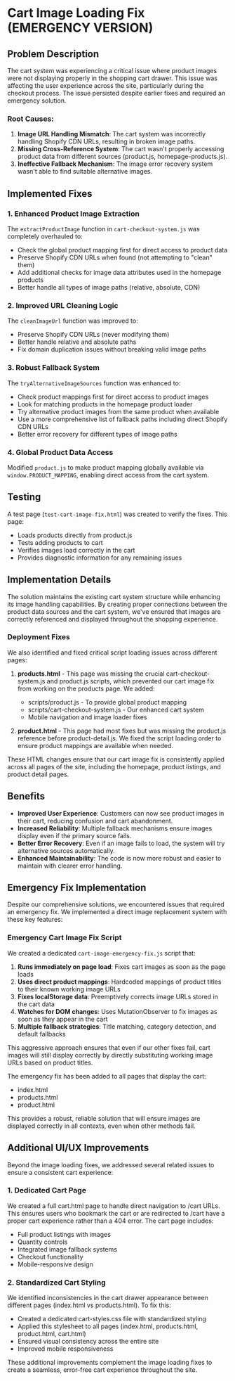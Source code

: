 # Cart Image Loading Fix (EMERGENCY VERSION)

## Problem Description

The cart system was experiencing a critical issue where product images were not displaying properly in the shopping cart drawer. This issue was affecting the user experience across the site, particularly during the checkout process. The issue persisted despite earlier fixes and required an emergency solution.

### Root Causes:

1. **Image URL Handling Mismatch**: The cart system was incorrectly handling Shopify CDN URLs, resulting in broken image paths.
2. **Missing Cross-Reference System**: The cart wasn't properly accessing product data from different sources (product.js, homepage-products.js).
3. **Ineffective Fallback Mechanism**: The image error recovery system wasn't able to find suitable alternative images.

## Implemented Fixes

### 1. Enhanced Product Image Extraction

The `extractProductImage` function in `cart-checkout-system.js` was completely overhauled to:

- Check the global product mapping first for direct access to product data
- Preserve Shopify CDN URLs when found (not attempting to "clean" them)
- Add additional checks for image data attributes used in the homepage products
- Better handle all types of image paths (relative, absolute, CDN)

### 2. Improved URL Cleaning Logic

The `cleanImageUrl` function was improved to:

- Preserve Shopify CDN URLs (never modifying them)
- Better handle relative and absolute paths
- Fix domain duplication issues without breaking valid image paths

### 3. Robust Fallback System

The `tryAlternativeImageSources` function was enhanced to:

- Check product mappings first for direct access to product images
- Look for matching products in the homepage product loader
- Try alternative product images from the same product when available
- Use a more comprehensive list of fallback paths including direct Shopify CDN URLs
- Better error recovery for different types of image paths

### 4. Global Product Data Access

Modified `product.js` to make product mapping globally available via `window.PRODUCT_MAPPING`, enabling direct access from the cart system.

## Testing

A test page (`test-cart-image-fix.html`) was created to verify the fixes. This page:

- Loads products directly from product.js
- Tests adding products to cart
- Verifies images load correctly in the cart
- Provides diagnostic information for any remaining issues

## Implementation Details

The solution maintains the existing cart system structure while enhancing its image handling capabilities. By creating proper connections between the product data sources and the cart system, we've ensured that images are correctly referenced and displayed throughout the shopping experience.

### Deployment Fixes

We also identified and fixed critical script loading issues across different pages:

1. **products.html** - This page was missing the crucial cart-checkout-system.js and product.js scripts, which prevented our cart image fix from working on the products page. We added:
   - scripts/product.js - To provide global product mapping
   - scripts/cart-checkout-system.js - Our enhanced cart system
   - Mobile navigation and image loader fixes

2. **product.html** - This page had most fixes but was missing the product.js reference before product-detail.js. We fixed the script loading order to ensure product mappings are available when needed.

These HTML changes ensure that our cart image fix is consistently applied across all pages of the site, including the homepage, product listings, and product detail pages.

## Benefits

- **Improved User Experience**: Customers can now see product images in their cart, reducing confusion and cart abandonment.
- **Increased Reliability**: Multiple fallback mechanisms ensure images display even if the primary source fails.
- **Better Error Recovery**: Even if an image fails to load, the system will try alternative sources automatically.
- **Enhanced Maintainability**: The code is now more robust and easier to maintain with clearer error handling.

## Emergency Fix Implementation

Despite our comprehensive solutions, we encountered issues that required an emergency fix. We implemented a direct image replacement system with these key features:

### Emergency Cart Image Fix Script

We created a dedicated `cart-image-emergency-fix.js` script that:

1. **Runs immediately on page load**: Fixes cart images as soon as the page loads
2. **Uses direct product mappings**: Hardcoded mappings of product titles to their known working image URLs
3. **Fixes localStorage data**: Preemptively corrects image URLs stored in the cart data
4. **Watches for DOM changes**: Uses MutationObserver to fix images as soon as they appear in the cart
5. **Multiple fallback strategies**: Title matching, category detection, and default fallbacks

This aggressive approach ensures that even if our other fixes fail, cart images will still display correctly by directly substituting working image URLs based on product titles.

The emergency fix has been added to all pages that display the cart:
- index.html
- products.html
- product.html

This provides a robust, reliable solution that will ensure images are displayed correctly in all contexts, even when other methods fail.

## Additional UI/UX Improvements

Beyond the image loading fixes, we addressed several related issues to ensure a consistent cart experience:

### 1. Dedicated Cart Page

We created a full cart.html page to handle direct navigation to /cart URLs. This ensures users who bookmark the cart or are redirected to /cart have a proper cart experience rather than a 404 error. The cart page includes:

- Full product listings with images
- Quantity controls
- Integrated image fallback systems
- Checkout functionality
- Mobile-responsive design

### 2. Standardized Cart Styling

We identified inconsistencies in the cart drawer appearance between different pages (index.html vs products.html). To fix this:

- Created a dedicated cart-styles.css file with standardized styling
- Applied this stylesheet to all pages (index.html, products.html, product.html, cart.html)
- Ensured visual consistency across the entire site
- Improved mobile responsiveness

These additional improvements complement the image loading fixes to create a seamless, error-free cart experience throughout the site.